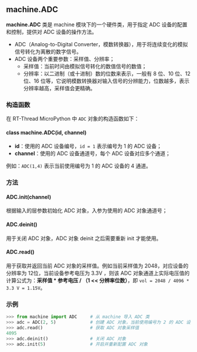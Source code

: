 ## machine.ADC

**machine.ADC** 类是 machine 模块下的一个硬件类，用于指定 ADC 设备的配置和控制，提供对 ADC 设备的操作方法。

- ADC（Analog-to-Digital Converter，模数转换器），用于将连续变化的模拟信号转化为离散的数字信号。
- ADC 设备两个重要参数：采样值、分辨率；
  - 采样值：当前时间由模拟信号转化的数值信号的数值；
  - 分辨率：以二进制（或十进制）数的位数来表示，一般有 8 位、10 位、12 位、16 位等，它说明模数转换器对输入信号的分辨能力，位数越多，表示分辨率越高，采样值会更精确。 

### 构造函数

在 RT-Thread MicroPython 中 `ADC` 对象的构造函数如下：

#### **class machine.ADC**(id, channel)

- **id**：使用的 ADC 设备编号，`id = 1` 表示编号为 1 的 ADC 设备；
- **channel**：使用的 ADC 设备通道号，每个 ADC 设备对应多个通道；

例如：`ADC(1,4)` 表示当前使用编号为 1 的 ADC 设备的 4 通道。

### 方法

#### **ADC.init**(channel)

根据输入的层参数初始化 ADC 对象，入参为使用的 ADC 对象通道号；

#### **ADC.deinit**()

用于关闭 ADC 对象，ADC 对象 deinit 之后需要重新 init 才能使用。

#### **ADC.read**()

用于获取并返回当前 ADC 对象的采样值。例如当前采样值为 2048，对应设备的分辨率为 12位，当前设备参考电压为 3.3V ，则该 ADC 对象通道上实际电压值的计算公式为：**采样值 * 参考电压  /  （1 <<  分辨率位数）**，即 `vol = 2048 / 4096 * 3.3 V = 1.15V`。

### 示例

``` python
>>> from machine import ADC     # 从 machine 导入 ADC 类
>>> adc = ADC(2, 5)             # 创建 ADC 对象，当前使用编号为 2 的 ADC 设备的 5 通道
>>> adc.read()                  # 获取 ADC 对象采样值
4095
>>> adc.deinit()                # 关闭 ADC 对象
>>> adc.init(5)                 # 开启并重新配置 ADC 对象
```
